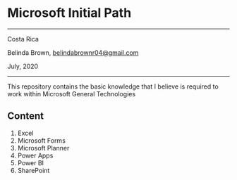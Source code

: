 # Microsoft Initial Path

----------

Costa Rica

Belinda Brown, belindabrownr04@gmail.com

July, 2020

----------

This repository contains the basic knowledge that I believe is required to work within Microsoft General Technologies 

## Content
1. Excel 
2. Microsoft Forms
3. Microsoft Planner
4. Power Apps
5. Power BI
6. SharePoint 
